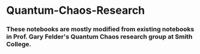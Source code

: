 # Quantum-Chaos-Research

### These notebooks are mostly modified from existing notebooks in Prof. Gary Felder's Quantum Chaos research group at Smith College.
